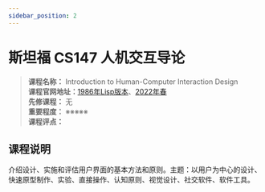 ```yaml
---
sidebar_position: 2
---
```


# 斯坦福 CS147 人机交互导论





>**课程名称：** Introduction to Human-Computer Interaction Design   
**课程官网地址：**[1986年Lisp版本](https://inst.eecs.berkeley.edu/~cs61c/su21/)、[2022年春](https://cs61c.org/sp22/)  
**先修课程：** 无  
**重要程度：** ※※※※※  
**课程评点：** 


## 课程说明
介绍设计、实施和评估用户界面的基本方法和原则。主题：以用户为中心的设计、快速原型制作、实验、直接操作、认知原则、视觉设计、社交软件、软件工具。


